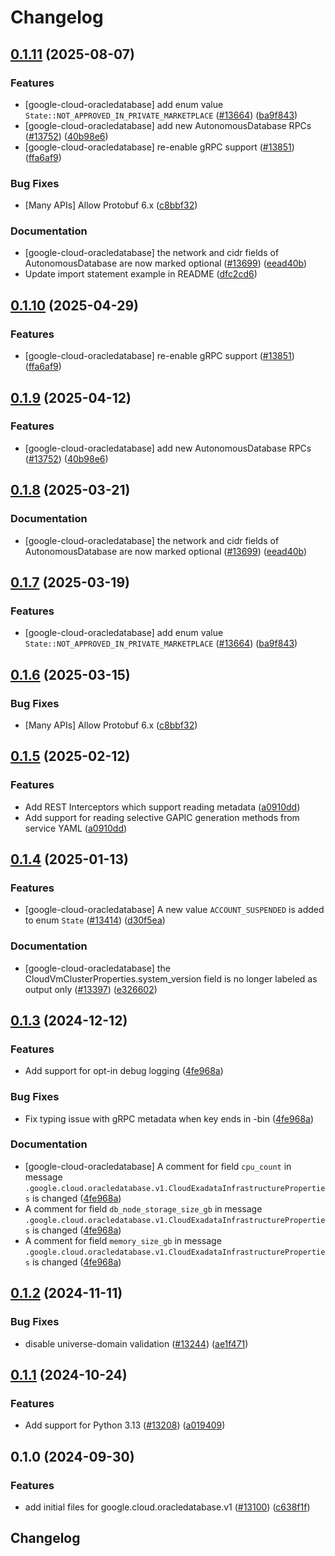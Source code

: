 # Changelog

## [0.1.11](https://github.com/chingor13/google-cloud-python/compare/google-cloud-oracledatabase-v0.1.10...google-cloud-oracledatabase-v0.1.11) (2025-08-07)


### Features

* [google-cloud-oracledatabase] add enum value `State::NOT_APPROVED_IN_PRIVATE_MARKETPLACE` ([#13664](https://github.com/chingor13/google-cloud-python/issues/13664)) ([ba9f843](https://github.com/chingor13/google-cloud-python/commit/ba9f843957ea307b187fe2a1a7fc6b043e6bd6c0))
* [google-cloud-oracledatabase] add new AutonomousDatabase RPCs ([#13752](https://github.com/chingor13/google-cloud-python/issues/13752)) ([40b98e6](https://github.com/chingor13/google-cloud-python/commit/40b98e63c2f99f8d7b6b18cc4f3bad82298d15c7))
* [google-cloud-oracledatabase] re-enable gRPC support ([#13851](https://github.com/chingor13/google-cloud-python/issues/13851)) ([ffa6af9](https://github.com/chingor13/google-cloud-python/commit/ffa6af9d8acaa04ea7abc143a0138679dd423d8a))


### Bug Fixes

* [Many APIs] Allow Protobuf 6.x ([c8bbf32](https://github.com/chingor13/google-cloud-python/commit/c8bbf32606e790b559b261bf96700c76b6e2bfce))


### Documentation

* [google-cloud-oracledatabase] the network and cidr fields of AutonomousDatabase are now marked optional ([#13699](https://github.com/chingor13/google-cloud-python/issues/13699)) ([eead40b](https://github.com/chingor13/google-cloud-python/commit/eead40b9752768e392b1d0f8aa3485b73b34d190))
* Update import statement example in README ([dfc2cd6](https://github.com/chingor13/google-cloud-python/commit/dfc2cd6be6422baa45dcebc5ff6e7fc846bf5c7d))

## [0.1.10](https://github.com/googleapis/google-cloud-python/compare/google-cloud-oracledatabase-v0.1.9...google-cloud-oracledatabase-v0.1.10) (2025-04-29)


### Features

* [google-cloud-oracledatabase] re-enable gRPC support ([#13851](https://github.com/googleapis/google-cloud-python/issues/13851)) ([ffa6af9](https://github.com/googleapis/google-cloud-python/commit/ffa6af9d8acaa04ea7abc143a0138679dd423d8a))

## [0.1.9](https://github.com/googleapis/google-cloud-python/compare/google-cloud-oracledatabase-v0.1.8...google-cloud-oracledatabase-v0.1.9) (2025-04-12)


### Features

* [google-cloud-oracledatabase] add new AutonomousDatabase RPCs ([#13752](https://github.com/googleapis/google-cloud-python/issues/13752)) ([40b98e6](https://github.com/googleapis/google-cloud-python/commit/40b98e63c2f99f8d7b6b18cc4f3bad82298d15c7))

## [0.1.8](https://github.com/googleapis/google-cloud-python/compare/google-cloud-oracledatabase-v0.1.7...google-cloud-oracledatabase-v0.1.8) (2025-03-21)


### Documentation

* [google-cloud-oracledatabase] the network and cidr fields of AutonomousDatabase are now marked optional ([#13699](https://github.com/googleapis/google-cloud-python/issues/13699)) ([eead40b](https://github.com/googleapis/google-cloud-python/commit/eead40b9752768e392b1d0f8aa3485b73b34d190))

## [0.1.7](https://github.com/googleapis/google-cloud-python/compare/google-cloud-oracledatabase-v0.1.6...google-cloud-oracledatabase-v0.1.7) (2025-03-19)


### Features

* [google-cloud-oracledatabase] add enum value `State::NOT_APPROVED_IN_PRIVATE_MARKETPLACE` ([#13664](https://github.com/googleapis/google-cloud-python/issues/13664)) ([ba9f843](https://github.com/googleapis/google-cloud-python/commit/ba9f843957ea307b187fe2a1a7fc6b043e6bd6c0))

## [0.1.6](https://github.com/googleapis/google-cloud-python/compare/google-cloud-oracledatabase-v0.1.5...google-cloud-oracledatabase-v0.1.6) (2025-03-15)


### Bug Fixes

* [Many APIs] Allow Protobuf 6.x ([c8bbf32](https://github.com/googleapis/google-cloud-python/commit/c8bbf32606e790b559b261bf96700c76b6e2bfce))

## [0.1.5](https://github.com/googleapis/google-cloud-python/compare/google-cloud-oracledatabase-v0.1.4...google-cloud-oracledatabase-v0.1.5) (2025-02-12)


### Features

* Add REST Interceptors which support reading metadata ([a0910dd](https://github.com/googleapis/google-cloud-python/commit/a0910dd51541d238bc5fcf10159066ddfd928579))
* Add support for reading selective GAPIC generation methods from service YAML ([a0910dd](https://github.com/googleapis/google-cloud-python/commit/a0910dd51541d238bc5fcf10159066ddfd928579))

## [0.1.4](https://github.com/googleapis/google-cloud-python/compare/google-cloud-oracledatabase-v0.1.3...google-cloud-oracledatabase-v0.1.4) (2025-01-13)


### Features

* [google-cloud-oracledatabase] A new value `ACCOUNT_SUSPENDED` is added to enum `State` ([#13414](https://github.com/googleapis/google-cloud-python/issues/13414)) ([d30f5ea](https://github.com/googleapis/google-cloud-python/commit/d30f5ea94a452d6ae06ee942e088594d47d36f3b))


### Documentation

* [google-cloud-oracledatabase] the CloudVmClusterProperties.system_version field is no longer labeled as output only ([#13397](https://github.com/googleapis/google-cloud-python/issues/13397)) ([e326602](https://github.com/googleapis/google-cloud-python/commit/e3266022dc8277b27d481107cf76f13b45ea0f90))

## [0.1.3](https://github.com/googleapis/google-cloud-python/compare/google-cloud-oracledatabase-v0.1.2...google-cloud-oracledatabase-v0.1.3) (2024-12-12)


### Features

* Add support for opt-in debug logging ([4fe968a](https://github.com/googleapis/google-cloud-python/commit/4fe968a7e807633afb274cca5a196494b7a85aa2))


### Bug Fixes

* Fix typing issue with gRPC metadata when key ends in -bin ([4fe968a](https://github.com/googleapis/google-cloud-python/commit/4fe968a7e807633afb274cca5a196494b7a85aa2))


### Documentation

* [google-cloud-oracledatabase] A comment for field `cpu_count` in message `.google.cloud.oracledatabase.v1.CloudExadataInfrastructureProperties` is changed ([4fe968a](https://github.com/googleapis/google-cloud-python/commit/4fe968a7e807633afb274cca5a196494b7a85aa2))
* A comment for field `db_node_storage_size_gb` in message `.google.cloud.oracledatabase.v1.CloudExadataInfrastructureProperties` is changed ([4fe968a](https://github.com/googleapis/google-cloud-python/commit/4fe968a7e807633afb274cca5a196494b7a85aa2))
* A comment for field `memory_size_gb` in message `.google.cloud.oracledatabase.v1.CloudExadataInfrastructureProperties` is changed ([4fe968a](https://github.com/googleapis/google-cloud-python/commit/4fe968a7e807633afb274cca5a196494b7a85aa2))

## [0.1.2](https://github.com/googleapis/google-cloud-python/compare/google-cloud-oracledatabase-v0.1.1...google-cloud-oracledatabase-v0.1.2) (2024-11-11)


### Bug Fixes

* disable universe-domain validation ([#13244](https://github.com/googleapis/google-cloud-python/issues/13244)) ([ae1f471](https://github.com/googleapis/google-cloud-python/commit/ae1f47175bf3354f78cb558a844a9cab00317b95))

## [0.1.1](https://github.com/googleapis/google-cloud-python/compare/google-cloud-oracledatabase-v0.1.0...google-cloud-oracledatabase-v0.1.1) (2024-10-24)


### Features

* Add support for Python 3.13 ([#13208](https://github.com/googleapis/google-cloud-python/issues/13208)) ([a019409](https://github.com/googleapis/google-cloud-python/commit/a019409a5b5a983402301f1ac175d8b7e45c3818))

## 0.1.0 (2024-09-30)


### Features

* add initial files for google.cloud.oracledatabase.v1 ([#13100](https://github.com/googleapis/google-cloud-python/issues/13100)) ([c638f1f](https://github.com/googleapis/google-cloud-python/commit/c638f1f55a85a228ec6385095ca1befb54067188))

## Changelog
